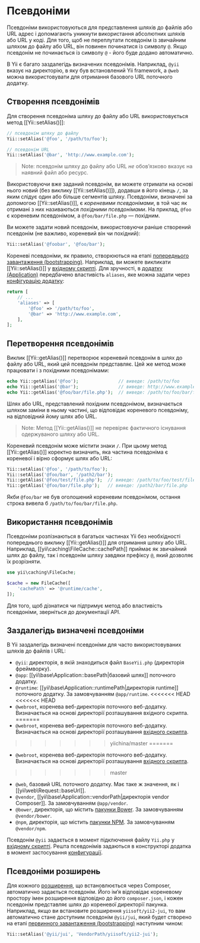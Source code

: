 Псевдоніми
==========

Псевдоніми використовуються для представлення шляхів до файлів або URL адрес 
і допомагають уникнути використання абсолютних шляхів або URL у коді. 
Для того, щоб не переплутати псевдонім із звичайним шляхом до файлу або URL, 
він повинен починатися із символу `@`. Якщо псевдонім не починається із
символу `@` - його буде додано автоматично.

В Yii є багато заздалегідь визначених псевдонімів. Наприклад, 
`@yii` вказує на директорію, в яку був встановлений  Yii framework, 
а `@web` можна використовувати для отримання базового URL поточного додатку.
 
Створення псевдонімів <span id="defining-aliases"></span>
---------------------

Для створення псевдоніма шляху до файлу або URL використовується метод [[Yii::setAlias()]]:

```php
// псевдонім шляху до файлу
Yii::setAlias('@foo', '/path/to/foo');

// псевдонім URL
Yii::setAlias('@bar', 'http://www.example.com');
```

> Note: псевдонім шляху до файлу або URL *не* обовʼязково вказує на наявний файл або ресурс.

Використовуючи вже заданий псевдонім, ви можете отримати на основі нього новий (без виклику [[Yii::setAlias()]]),
додавши в його кінець `/`, за яким слідує один або більше сегментів шляху. Псевдоніми, визначені за допомогою
[[Yii::setAlias()]], є *кореневими псевдонімами*, в той час як отримані з них називаються *похідними псевдонімами*.
На приклад, `@foo` є кореневим псевдонімом, а `@foo/bar/file.php` — похідним.

Ви можете задати новий псевдонім, використовуючи раніше створений псевдонім (не важливо, кореневий він чи похідний):

```php
Yii::setAlias('@foobar', '@foo/bar');
```

Кореневі псевдоніми, як правило, створюються на етапі [попереднього завантаження (bootstrapping)](runtime-bootstrapping.md).
Наприклад, ви можете викликати [[Yii::setAlias()]] у [вхідному скрипті](structure-entry-scripts.md). Для зручності, в
[додатку (Application)](structure-applications.md) передбачено властивість `aliases`, яке можна задати через
[конфігурацію додатку](concept-configurations.md):

```php
return [
    // ...
    'aliases' => [
        '@foo' => '/path/to/foo',
        '@bar' => 'http://www.example.com',
    ],
];
```


Перетворення псевдонімів <span id="resolving-aliases"></span>
------------------------

Виклик [[Yii::getAlias()]] перетворює кореневий псевдонім в шлях до файлу або URL, який цей псевдонім представляє.
Цей же метод може працювати і з похідними псевдонімами:

```php
echo Yii::getAlias('@foo');               // виведе: /path/to/foo
echo Yii::getAlias('@bar');               // виведе: http://www.example.com
echo Yii::getAlias('@foo/bar/file.php');  // виведе: /path/to/foo/bar/file.php
```

Шлях або URL, представлений похідним псевдонімом, визначається шляхом заміни в ньому частині, що відповідає кореневого псевдоніму, 
на відповідний йому шлях або URL.

> Note: Метод [[Yii::getAlias()]] не перевіряє фактичного існування одержуваного шляху або URL.

Кореневий псевдонім може містити знаки `/`. При цьому метод [[Yii::getAlias()]] коректно визначить, яка частина 
псевдоніма є кореневої і вірно сформує шлях або URL:

```php
Yii::setAlias('@foo', '/path/to/foo');
Yii::setAlias('@foo/bar', '/path2/bar');
Yii::getAlias('@foo/test/file.php');  // виведе: /path/to/foo/test/file.php
Yii::getAlias('@foo/bar/file.php');   // виведе: /path2/bar/file.php
```

Якби `@foo/bar` не був оголошений кореневим псевдонімом, остання строка вивела б `/path/to/foo/bar/file.php`.


Використання псевдонімів <span id="using-aliases"></span>
------------------------

Псевдоніми розпізнаються в багатьох частинах Yii без необхідності попереднього виклику [[Yii::getAlias()]]
для отримання шляху або URL. Наприклад, [[yii\caching\FileCache::cachePath]] приймає як звичайний шлях до файлу, 
так і псевдонім шляху завдяки префіксу `@`, який дозволяє їх розрізняти.

```php
use yii\caching\FileCache;

$cache = new FileCache([
    'cachePath' => '@runtime/cache',
]);
```

Для того, щоб дізнатися чи підтримує метод або властивість псевдоніми, зверніться до документації API.


Заздалегідь визначені псевдоніми <span id="predefined-aliases"></span>
--------------------------------

В Yii заздалегідь визначені псевдоніми для часто використовуваних шляхів до файлів і URL:

- `@yii`: директорія, в якій знаходиться файл `BaseYii.php` (директорія фреймворку).
- `@app`: [[yii\base\Application::basePath|базовий шлях]] поточного додатку.
- `@runtime`: [[yii\base\Application::runtimePath|директорія runtime]] поточного додатку. За замовчуванням `@app/runtime`.
<<<<<<< HEAD
<<<<<<< HEAD
- `@webroot`, коренева веб-директорія поточного веб-додатку. Визначається на основі директорії розташування вхідного скрипта.
=======
- `@webroot`, коренева веб-директорія поточного веб-додатку. Визначається на основі директорії розташування [вхідного скрипта](structure-entry-scripts.md).
>>>>>>> yiichina/master
=======
- `@webroot`, коренева веб-директорія поточного веб-додатку. Визначається на основі директорії розташування [вхідного скрипта](structure-entry-scripts.md).
>>>>>>> master
- `@web`, базовий URL поточного додатку. Має таке ж значення, як і [[yii\web\Request::baseUrl]].
- `@vendor`, [[yii\base\Application::vendorPath|директорія vendor Composer]]. За замовчуванням `@app/vendor`.
- `@bower`, директорія, що містить [пакунки Bower](http://bower.io/). За замовчуванням `@vendor/bower`.
- `@npm`, директорія, що містить [пакунки NPM](https://www.npmjs.org/). За замовчуванням `@vendor/npm`.

Псевдонім `@yii` задається в момент підключення файлу `Yii.php` у [вхідному скрипті](structure-entry-scripts.md).
Решта псевдонімів задаються в конструкторі додатка в момент застосування [конфигурації](concept-configurations.md).


Псевдоніми розширень <span id="extension-aliases"></span>
--------------------

Для кожного [розширення](structure-extensions.md), що встановлюється через Composer, автоматично задається псевдонім. 
Його імʼя відповідає кореневому простору імен розширення відповідно до його `composer.json`, і кожен псевдонім представляє 
шлях до кореневої директорії пакунка. Наприклад, якщо ви встановите розширення `yiisoft/yii2-jui`, 
то вам автоматично стане доступним псевдонім `@yii/jui`, який будет створено на етапі 
[первинного завантаження (bootstrapping)](runtime-bootstrapping.md) наступним чином:

```php
Yii::setAlias('@yii/jui', 'VendorPath/yiisoft/yii2-jui');
```
